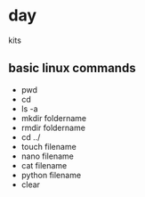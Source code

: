 # day
kits
## basic linux commands
- pwd
- cd
- ls -a
- mkdir foldername
- rmdir foldername
- cd ../
- touch filename
- nano filename
- cat filename
- python filename
- clear
